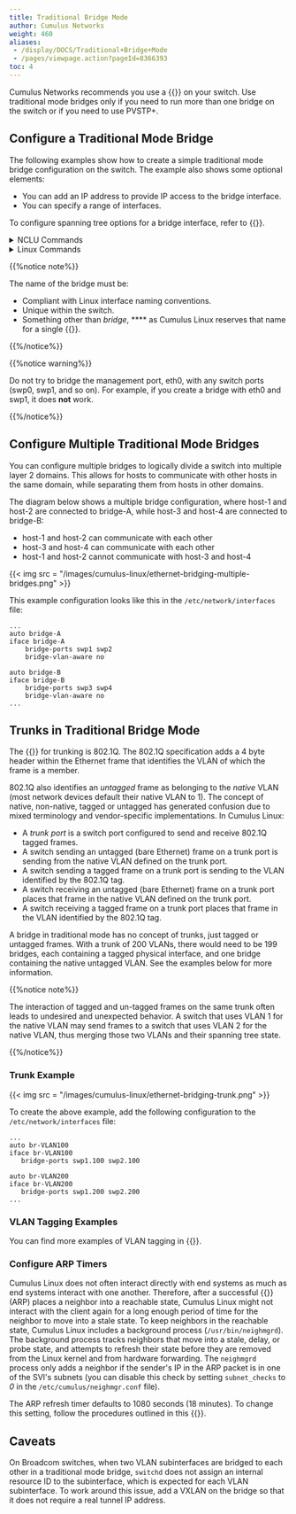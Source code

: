```yaml
---
title: Traditional Bridge Mode
author: Cumulus Networks
weight: 460
aliases:
 - /display/DOCS/Traditional+Bridge+Mode
 - /pages/viewpage.action?pageId=8366393
toc: 4
---
```

Cumulus Networks recommends you use a {{<link url="VLAN-aware-Bridge-Mode" text="VLAN-aware bridge">}} on your switch. Use traditional mode bridges only if you need to run more than one bridge on the switch or if you need to use PVSTP+.

## Configure a Traditional Mode Bridge

The following examples show how to create a simple traditional mode bridge configuration on the switch. The example also shows some optional elements:

- You can add an IP address to provide IP access to the bridge interface.
- You can specify a range of interfaces.

To configure spanning tree options for a bridge interface, refer to {{<link title="Spanning Tree and Rapid Spanning Tree">}}.

<details>

<summary>NCLU Commands </summary>

The following example commands configure a traditional mode bridge called my\_bridge with IP address 10.10.10.10/24. swp1, swp2, swp3, and swp4 are members of the bridge.

```
cumulus@switch:~$ net add bridge my_bridge ports swp1-4
cumulus@switch:~$ net add bridge my_bridge ip address 10.10.10.10/24
cumulus@switch:~$ net pending
cumulus@switch:~$ net commit
```

</details>

<details>

<summary>Linux Commands </summary>

Edit the `/etc/network/interfaces` file. The following example command configures a traditional mode bridge called my\_bridge with IP address 10.10.10.10/24. swp1, swp2, swp3, and swp4 are members of the bridge.

```
...
auto swp1
iface swp1

auto swp2
iface swp2

auto swp3
iface swp3

auto swp4
iface swp4

auto my_bridge 
iface my_bridge 
    address 10.10.10.10/24 
    bridge-ports swp1 swp2 swp3 swp4 
    bridge-vlan-aware no
...
```

Run the `ifreload -a` command to reload the network configuration:

```
cumulus@switch:~$ sudo ifreload -a
```

</details>

{{%notice note%}}

The name of the bridge must be:

- Compliant with Linux interface naming conventions.
- Unique within the switch.
- Something other than *bridge*, **** as Cumulus Linux reserves that name for a single {{<link url="VLAN-aware-Bridge-Mode" text="VLAN-aware bridge">}}.

{{%/notice%}}

{{%notice warning%}}

Do not try to bridge the management port, eth0, with any switch ports (swp0, swp1, and so on). For example, if you create a bridge with eth0 and swp1, it does **not** work.

{{%/notice%}}

## Configure Multiple Traditional Mode Bridges

You can configure multiple bridges to logically divide a switch into multiple layer 2 domains. This allows for hosts to communicate with other hosts in the same domain, while separating them from hosts in other domains.

The diagram below shows a multiple bridge configuration, where host-1 and host-2 are connected to bridge-A, while host-3 and host-4 are connected to bridge-B:

- host-1 and host-2 can communicate with each other
- host-3 and host-4 can communicate with each other
- host-1 and host-2 cannot communicate with host-3 and host-4

{{< img src = "/images/cumulus-linux/ethernet-bridging-multiple-bridges.png" >}}

This example configuration looks like this in the `/etc/network/interfaces` file:

```
...
auto bridge-A
iface bridge-A
    bridge-ports swp1 swp2
    bridge-vlan-aware no

auto bridge-B
iface bridge-B
    bridge-ports swp3 swp4
    bridge-vlan-aware no
...
```

## Trunks in Traditional Bridge Mode

The {{<exlink url="http://www.ieee802.org/1/pages/802.1Q.html" text=" standard">}} for trunking is 802.1Q. The 802.1Q specification adds a 4 byte header within the Ethernet frame that identifies the VLAN of which the frame is a member.

802.1Q also identifies an *untagged* frame as belonging to the *native* VLAN (most network devices default their native VLAN to 1). The concept of native, non-native, tagged or untagged has generated confusion due to mixed terminology and vendor-specific implementations. In Cumulus Linux:

- A *trunk port* is a switch port configured to send and receive 802.1Q tagged frames.
- A switch sending an untagged (bare Ethernet) frame on a trunk port is sending from the native VLAN defined on the trunk port.
- A switch sending a tagged frame on a trunk port is sending to the VLAN identified by the 802.1Q tag.
- A switch receiving an untagged (bare Ethernet) frame on a trunk port places that frame in the native VLAN defined on the trunk port.
- A switch receiving a tagged frame on a trunk port places that frame in the VLAN identified by the 802.1Q tag.

A bridge in traditional mode has no concept of trunks, just tagged or untagged frames. With a trunk of 200 VLANs, there would need to be 199 bridges, each containing a tagged physical interface, and one bridge containing the native untagged VLAN. See the examples below for more information.

{{%notice note%}}

The interaction of tagged and un-tagged frames on the same trunk often leads to undesired and unexpected behavior. A switch that uses VLAN 1 for the native VLAN may send frames to a switch that uses VLAN 2 for the native VLAN, thus merging those two VLANs and their spanning tree state.

{{%/notice%}}

### Trunk Example

{{< img src = "/images/cumulus-linux/ethernet-bridging-trunk.png" >}}

To create the above example, add the following configuration to the `/etc/network/interfaces` file:

```
...
auto br-VLAN100
iface br-VLAN100
   bridge-ports swp1.100 swp2.100

auto br-VLAN200
iface br-VLAN200
   bridge-ports swp1.200 swp2.200
...
```

### VLAN Tagging Examples

You can find more examples of VLAN tagging in {{<link url="VLAN-Tagging" text="the VLAN tagging chapter">}}.

### Configure ARP Timers

Cumulus Linux does not often interact directly with end systems as much as end systems interact with one another. Therefore, after a successful {{<exlink url="http://linux-ip.net/html/ether-arp.html" text="address resolution protocol">}} (ARP) places a neighbor into a reachable state, Cumulus Linux might not interact with the client again for a long enough period of time for the neighbor to move into a stale state. To keep neighbors in the reachable state, Cumulus Linux includes a background process (`/usr/bin/neighmgrd`). The background process tracks neighbors that move into a stale, delay, or probe state, and attempts to refresh their state before they are removed from the Linux kernel and from hardware forwarding. The `neighmgrd` process only adds a neighbor if the sender's IP in the ARP packet is in one of the SVI's subnets (you can disable this check by setting `subnet_checks` to *0* in the `/etc/cumulus/neighmgr.conf` file).

The ARP refresh timer defaults to 1080 seconds (18 minutes). To change this setting, follow the procedures outlined in this {{<exlink url="https://support.cumulusnetworks.com/hc/en-us/articles/202012933" text="knowledge base article">}}.

## Caveats

On Broadcom switches, when two VLAN subinterfaces are bridged to each other in a traditional mode bridge, `switchd` does not assign an internal resource ID to the subinterface, which is expected for each VLAN subinterface. To work around this issue, add a VXLAN on the bridge so that it does not require a real tunnel IP address.
